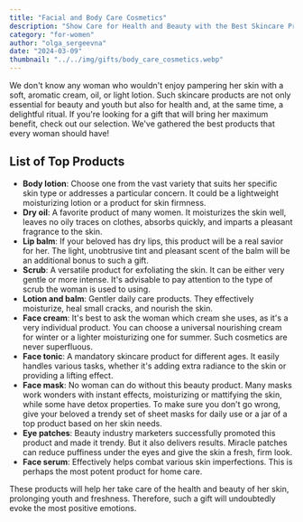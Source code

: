 ```yaml
---
title: "Facial and Body Care Cosmetics"
description: "Show Сare for Health and Beauty with the Best Skincare Products"
category: "for-women"
author: "olga_sergeevna"
date: "2024-03-09"
thumbnail: "../../img/gifts/body_care_cosmetics.webp"
---
```


We don't know any woman who wouldn't enjoy pampering her skin with a soft, aromatic cream, oil, or light lotion. Such skincare products are not only essential for beauty and youth but also for health and, at the same time, a delightful ritual. If you're looking for a gift that will bring her maximum benefit, check out our selection. We've gathered the best products that every woman should have!

## List of Top Products

- **Body lotion**: Choose one from the vast variety that suits her specific skin type or addresses a particular concern. It could be a lightweight moisturizing lotion or a product for skin firmness.
- **Dry oil**: A favorite product of many women. It moisturizes the skin well, leaves no oily traces on clothes, absorbs quickly, and imparts a pleasant fragrance to the skin.
- **Lip balm**: If your beloved has dry lips, this product will be a real savior for her. The light, unobtrusive tint and pleasant scent of the balm will be an additional bonus to such a gift.
- **Scrub**: A versatile product for exfoliating the skin. It can be either very gentle or more intense. It's advisable to pay attention to the type of scrub the woman is used to using.
- **Lotion and balm**: Gentler daily care products. They effectively moisturize, heal small cracks, and nourish the skin.
- **Face cream**: It's best to ask the woman which cream she uses, as it's a very individual product. You can choose a universal nourishing cream for winter or a lighter moisturizing one for summer. Such cosmetics are never superfluous.
- **Face tonic**: A mandatory skincare product for different ages. It easily handles various tasks, whether it's adding extra radiance to the skin or providing a lifting effect.
- **Face mask**: No woman can do without this beauty product. Many masks work wonders with instant effects, moisturizing or mattifying the skin, while some have detox properties. To make sure you don't go wrong, give your beloved a trendy set of sheet masks for daily use or a jar of a top product based on her skin needs.
- **Eye patches**: Beauty industry marketers successfully promoted this product and made it trendy. But it also delivers results. Miracle patches can reduce puffiness under the eyes and give the skin a fresh, firm look.
- **Face serum**: Effectively helps combat various skin imperfections. This is perhaps the most potent product for home care.

These products will help her take care of the health and beauty of her skin, prolonging youth and freshness. Therefore, such a gift will undoubtedly evoke the most positive emotions.


